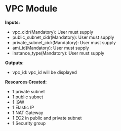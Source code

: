 # VPC Module

**Inputs:**

- vpc_cidr(Mandatory): User must supply
- public_subnet_cidr(Mandatory): User must supply
- private_subnet_cidr(Mandatory): User must supply
- ami_id(Mandatory): User must supply
- instance_type(Mandatory): User must supply

**Outputs:**

- vpc_id: vpc_id will be displayed

**Resources Created:**

- 1 private subnet
- 1 public subnet
- 1 IGW
- 1 Elastic IP
- 1 NAT Gateway
- 1 EC2 in public and private subnet
- 1 Security group
